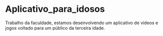 # Aplicativo_para_idosos
Trabalho da faculdade, estamos desenvolvendo um aplicativo de vídeos e jogos voltado para um público da terceira idade.
